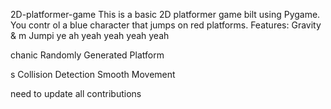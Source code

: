 


     


 2D-platformer-game
This is a basic 2D platformer game 
bilt using Pygame. You contr
ol a blue 
character that jumps on red platforms.
Features: Gravity &amp;
m
Jumpi
ye ah yeah yeah yeah yeah

chanic Randomly Generated Platform




s Collision Detection  Smooth Movement



need  to update all contributions 



 
